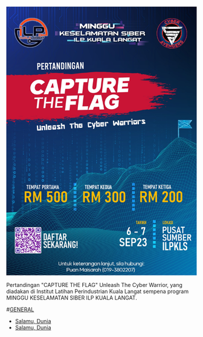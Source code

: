 ![image info](CTFILP/368214536_1269997957221253_7629467549862697930_n.jpg)

Pertandingan "CAPTURE THE FLAG" Unleash The Cyber Warrior, yang diadakan di Institut Latihan Perindustrian Kuala Langat sempena program MINGGU KESELAMATAN SIBER ILP KUALA LANGAT.

#<a href="#GENERAL" id="GENERAL">GENERAL</a>
- <a href="#Salamu" id="Salamu">Salamu, Dunia</a>
- <a href="#Salamu" id="Salamu">Salamu, Dunia</a>
